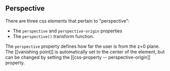 ## Perspective

There are three css elements that pertain to "perspective":

- The `perspective` and `perspective-origin` properties
- The `perspective()` transform function.

The `perspective` property defines how far the user is from the z=0 plane. The [[vanishing point]] is automatically set to the center of the element, but can be changed by setting the [[css-property -- perspective-origin]] property.